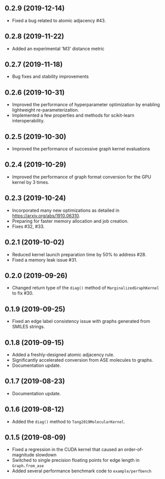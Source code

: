 ## 0.2.9 (2019-12-14)
- Fixed a bug related to atomic adjacency #43.

## 0.2.8 (2019-11-22)
- Added an experimental 'M3' distance metric

## 0.2.7 (2019-11-18)
- Bug fixes and stability improvements

## 0.2.6 (2019-10-31)
- Improved the performance of hyperparameter optimization by enabling lightweight re-parameterization.
- Implemented a few properties and methods for scikit-learn interoperability.

## 0.2.5 (2019-10-30)
- Improved the performance of successive graph kernel evaluations

## 0.2.4 (2019-10-29)
- Improved the performance of graph format conversion for the GPU kernel by 3 times.

## 0.2.3 (2019-10-24)
- Incorporated many new optimizations as detailed in https://arxiv.org/abs/1910.06310.
- Preparing for faster memory allocation and job creation.
- Fixes #32, #33.

## 0.2.1 (2019-10-02)
- Reduced kernel launch preparation time by 50% to address #28.
- Fixed a memory leak issue #31.

## 0.2.0 (2019-09-26)
- Changed return type of the `diag()` method of `MarginalizedGraphKernel` to fix #30.

## 0.1.9 (2019-09-25)
- Fixed an edge label consistency issue with graphs generated from SMILES strings.

## 0.1.8 (2019-09-15)
- Added a freshly-designed atomic adjacency rule.
- Significantly accelerated conversion from ASE molecules to graphs.
- Documentation update.

## 0.1.7 (2019-08-23)
- Documentation update.

## 0.1.6 (2019-08-12)
- Added the `diag()` method to `Tang2019MolecularKernel`.

## 0.1.5 (2019-08-09)
- Fixed a regression in the CUDA kernel that caused an order-of-magnitude slowdown
- Switched to single precision floating points for edge length in `Graph.from_ase`
- Added several performance benchmark code to `example/perfbench`
